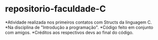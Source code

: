 # repositorio-faculdade-C
*Atividade realizada nos primeiros contatos com Structs da linguagem C.
*Na disciplina de "Introdução a programação".
*Código feito em conjunto com amigos.
*Créditos aos respectivos devs ao final do código.
